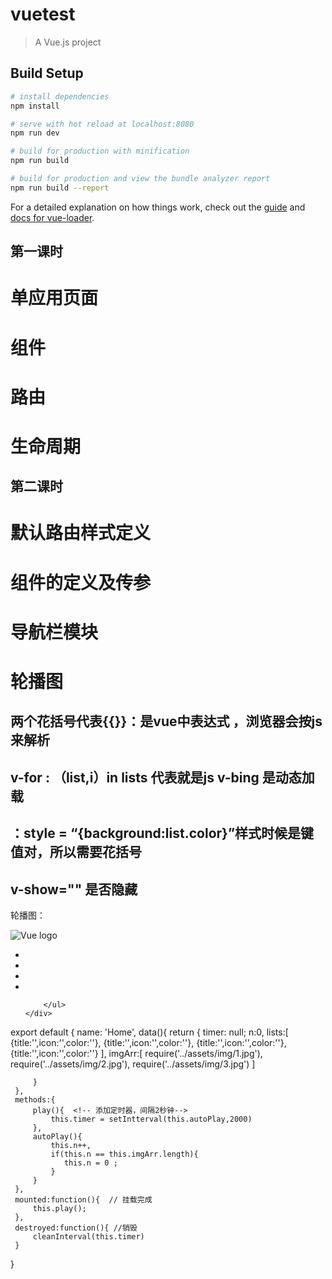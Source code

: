 # vuetest

> A Vue.js project

## Build Setup

``` bash
# install dependencies
npm install

# serve with hot reload at localhost:8080
npm run dev

# build for production with minification
npm run build

# build for production and view the bundle analyzer report
npm run build --report
```

For a detailed explanation on how things work, check out the [guide](http://vuejs-templates.github.io/webpack/) and [docs for vue-loader](http://vuejs.github.io/vue-loader).

## 第一课时

# 单应用页面
# 组件
# 路由 
# 生命周期

## 第二课时

# 默认路由样式定义
# 组件的定义及传参
# 导航栏模块
# 轮播图

## 两个花括号代表{{}}：是vue中表达式 ，浏览器会按js来解析
## v-for : （list,i）in lists 代表就是js  v-bing 是动态加载
## ：style = “{background:list.color}”样式时候是键值对，所以需要花括号

## v-show="" 是否隐藏
轮播图：
<div class = "banner">
    <img alt = "Vue logo" v-for = "(v,i) in imgArr" :key="i" :src="v" v-show="n==0">
    <div>
        <ul>
            <li class = "selected"></li>
            <li class = "selected"></li>
            <li class = "selected"></li>
            <li class = "selected"></li>

        </ul>
    </div>
</div>
export default {
     name: 'Home',
     data(){
         return {
             <!-- 清除定时器  -->   
             timer: null;
             n:0,
             lists:[
                 {title:'',icon:'',color:''},
                 {title:'',icon:'',color:''},
                 {title:'',icon:'',color:''},
                 {title:'',icon:'',color:''}
             ],
             imgArr:[
                 require('../assets/img/1.jpg'),
                 require('../assets/img/2.jpg'),
                 require('../assets/img/3.jpg')
             ]

         }
     },
     methods:{
         play(){  <!-- 添加定时器，间隔2秒钟-->
             this.timer = setIntterval(this.autoPlay,2000)
         },
         autoPlay(){
             this.n++,
             if(this.n == this.imgArr.length){
                this.n = 0 ;
             }
         }
     },
     mounted:function(){  // 挂载完成
         this.play();
     },
     destroyed:function(){ //销毁
         cleanInterval(this.timer)
     }
}